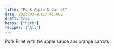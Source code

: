 ```yaml
---
title: "Pork Apple & Carrot"
date: 2023-03-20T17:41:06Z
draft: true
heros: ["Pork"]
recipes: ["All"]
---
```


Pork Fillet with the apple sauce and orange carrots